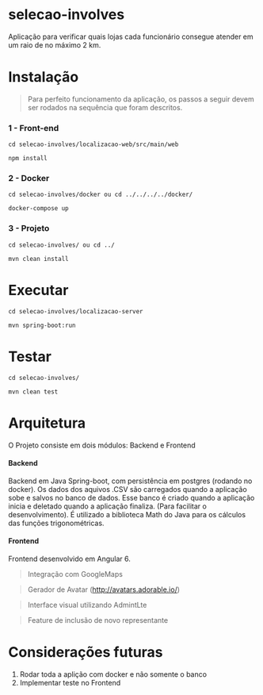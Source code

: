 # selecao-involves

Aplicação para verificar quais lojas cada funcionário consegue atender em um raio de no máximo 2 km.

# Instalação

> Para perfeito funcionamento da aplicação, os passos a seguir devem ser rodados na sequência que foram descritos.

### 1 - Front-end

```
cd selecao-involves/localizacao-web/src/main/web
```

```
npm install
```

### 2 - Docker

```
cd selecao-involves/docker ou cd ../../../../docker/
```

```
docker-compose up
```
### 3 - Projeto

```
cd selecao-involves/ ou cd ../
```

```
mvn clean install
```

# Executar

```
cd selecao-involves/localizacao-server
```
```
mvn spring-boot:run
```

# Testar

```
cd selecao-involves/
```
```
mvn clean test
```

# Arquitetura

O Projeto consiste em dois módulos: Backend e Frontend

#### Backend
Backend em Java Spring-boot, com persistência em postgres (rodando no docker).
Os dados dos aquivos .CSV são carregados quando a aplicação sobe e salvos no banco de dados. Esse banco é criado quando a aplicação inicia e deletado quando a aplicação finaliza. (Para facilitar o desenvolvimento).
É utilizado a biblioteca Math do Java para os cálculos das funções trigonométricas.

#### Frontend
Frontend desenvolvido em Angular 6. 

> Integração com GoogleMaps

> Gerador de Avatar (http://avatars.adorable.io/)

> Interface visual utilizando AdmintLte

> Feature de inclusão de novo representante

# Considerações futuras

1. Rodar toda a aplição com docker e não somente o banco
2. Implementar teste no Frontend



